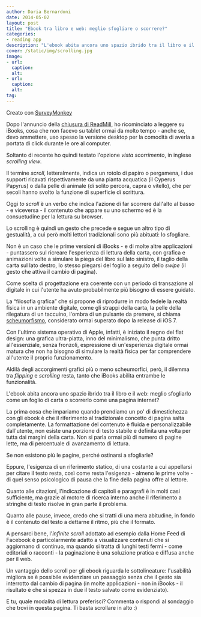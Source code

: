 ```yaml
---
author: Daria Bernardoni
date: 2014-05-02
layout: post
title: "Ebook tra libro e web: meglio sfogliare o scorrere?"
categories:
- reading app
description: "L'ebook abita ancora uno spazio ibrido tra il libro e il web: meglio sfogliarlo come un foglio di carta o scorrerlo come una pagina internet?"
cover: /static/img/scrolling.jpg
image: 
- url:
  caption:
  alt:
- url:
  caption:
  alt:
tag:
---
```

<div id="surveyMonkeyInfo"><div><script src="https://www.surveymonkey.com/jsEmbed.aspx?sm=eL7VOi62CqNxqLL4VEBQeA_3d_3d"> </script></div>Creato con <a href="https://www.surveymonkey.com">SurveyMonkey</a></div>

Dopo l'annuncio della [chiusura di ReadMill](http://40k.it/blog/2014/03/31/goodbye-readmill/), ho ricominciato a leggere su iBooks, cosa che non facevo su tablet ormai da molto tempo - anche se, devo ammettere, uso spesso la versione desktop per la comodità di averla  a portata di click durante le ore al computer. 

Soltanto di recente ho quindi testato l'opzione <em>vista scorrimento</em>, in inglese <em>scrolling view</em>.

Il termine <em>scroll</em>, letteralmente, indica un rotolo di papiro o pergamena, i due supporti ricavati rispettivamente da una pianta acquatica (il Cyperus Papyrus) o dalla  pelle di animale (di solito percora, capra o vitello), che per secoli hanno svolto la funzione di superficie di scrittura.

Oggi <em>to scroll</em> è un verbo che indica l'azione di far scorrere dall'alto al basso - e viceversa - il contenuto che appare su uno schermo ed è la consuetudine per la lettura su browser. 

Lo scrolling è quindi un gesto che precede e segue un altro tipo di gestualità, a cui però molti lettori tradizionali sono più abituati: lo sfogliare. 

Non è un caso che le prime versioni di iBooks - e di molte altre applicazioni - puntassero sul ricreare l'esperienza di lettura della carta, con grafica e animazioni volte a simulare la piega del libro sul lato sinistro, il taglio della carta sul lato destro, lo stesso piegarsi del foglio a seguito dello <em>swipe</em> (il gesto che attiva il cambio di pagina). 

Come scelta di progettazione era coerente con un periodo di transazione al digitale in cui l'utente ha avuto probabilmente più bisogno di essere guidato. 

La “filosofia grafica” che si propone di riprodurre in modo fedele la realtà fisica in un ambiente digitale, come gli strappi della carta, la pelle della rilegatura di un taccuino, l'ombra di un pulsante da premere, si chiama [scheumorfismo](http://www.bookrepublic.it/blog/2014/01/15/scheumorfismo-vs-flat-design-colpo-docchio/), considerato ormai superato dopo la release di iOS 7.

Con l'ultimo sistema operativo di Apple, infatti, è iniziato il regno del flat design: una grafica ultra-piatta, inno del minimalismo, che punta dritto all'essenziale, senza fronzoli, espressione di un'esperienza digitale ormai matura che non ha bisogno di simulare la realtà fisica per far comprendere all'utente il proprio funzionamento.

Aldilà degli accorgimenti grafici più o meno scheumorfici, però, il dilemma tra <em>flipping</em> e <em>scrolling</em> resta, tanto che iBooks abilita entrambe le funzionalità. 
  
L'ebook abita ancora uno spazio ibrido tra il libro e il web: meglio sfogliarlo come un foglio di carta o scorrerlo come una pagina internet?

La prima cosa che impariamo quando prendiamo un po' di dimestichezza con gli ebook è che il riferimento al  tradizionale concetto di pagina salta completamente. 
La formattazione del contenuto è fluida e personalizzabile dall'utente, non esiste una porzione di testo stabile e definita una volta per tutta dai margini della carta. Non si parla ormai più di numero di pagine lette, ma di percentuale di avanzamento di lettura.

Se non esistono più le pagine, perché ostinarsi a sfogliarle? 

Eppure, l'esigenza di un riferimento statico, di una costante a cui appellarsi per citare il testo resta, così come resta l'esigenza - almeno le prime volte - di quel senso psicologico di pausa che la fine della pagina offre al lettore. 

Quanto alle citazioni, l'indicazione di capitoli e paragrafi è in molti casi sufficiente, ma grazie al motore di ricerca interno anche il riferimento a stringhe di testo risolve in gran parte il problema. 

Quanto alle pause, invece, credo che si tratti di una mera abitudine, in fondo è il contenuto del testo a dettarne il ritmo, più che il formato. 

A pensarci bene, l'<em>infinite scroll</em> adottato ad esempio dalla Home Feed di Facebook è particolarmente adatto a visualizzare contenuti che si aggiornano di continuo, ma quando si tratta di lunghi testi fermi - come editoriali o racconti - la paginazione è una soluzione pratica e diffusa anche per il web.

Un vantaggio dello scroll per gli ebook riguarda le sottolineature: l'usabilità migliora se è possibile evidenziare un passaggio senza che il gesto sia interrotto dal cambio di pagina (in molte applicazioni - non in iBooks - il risultato è che si spezza in due il testo salvato come evidenziato).

E tu, quale modalità di lettura preferisci? Commenta o rispondi al sondaggio che trovi in questa pagina. Ti basta scrollare in alto :)


